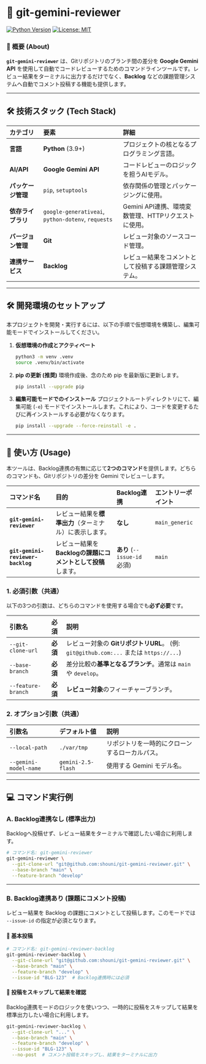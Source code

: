 # 🤖 git-gemini-reviewer

[![Python Version](https://img.shields.io/badge/Python-3.9%2B-blue?logo=python)](https://www.python.org/)
[![License: MIT](https://img.shields.io/badge/License-MIT-yellow.svg)](https://opensource.org/licenses/MIT)

### 🚀 概要 (About)

**`git-gemini-reviewer`** は、Gitリポジトリのブランチ間の差分を **Google Gemini API** を使用して自動でコードレビューするためのコマンドラインツールです。レビュー結果をターミナルに出力するだけでなく、**Backlog** などの課題管理システムへ自動でコメント投稿する機能も提供します。

-----

## 🛠️ 技術スタック (Tech Stack)

| カテゴリ | 要素 | 詳細 |
| :--- | :--- | :--- |
| **言語** | **Python** (3.9+) | プロジェクトの核となるプログラミング言語。 |
| **AI/API** | **Google Gemini API** | コードレビューのロジックを担うAIモデル。 |
| **パッケージ管理** | `pip`, `setuptools` | 依存関係の管理とパッケージングに使用。 |
| **依存ライブラリ** | `google-generativeai`, `python-dotenv`, `requests` | Gemini API連携、環境変数管理、HTTPリクエストに使用。 |
| **バージョン管理** | **Git** | レビュー対象のソースコード管理。 |
| **連携サービス** | **Backlog** | レビュー結果をコメントとして投稿する課題管理システム。 |

-----

## 🛠️ 開発環境のセットアップ

本プロジェクトを開発・実行するには、以下の手順で仮想環境を構築し、編集可能モードでインストールしてください。

1.  **仮想環境の作成とアクティベート**

    ```bash
    python3 -m venv .venv
    source .venv/bin/activate
    ```

2.  **pip の更新 (推奨)**
    環境作成後、念のため pip を最新版に更新します。

    ```bash
    pip install --upgrade pip
    ```

3.  **編集可能モードでのインストール**
    プロジェクトルートディレクトリにて、編集可能 (`-e`) モードでインストールします。これにより、コードを変更するたびに再インストールする必要がなくなります。

    ```bash
    pip install --upgrade --force-reinstall -e .
    ```

-----

## 🚀 使い方 (Usage)

本ツールは、Backlog連携の有無に応じて**2つのコマンド**を提供します。どちらのコマンドも、Gitリポジトリの差分を Gemini でレビューします。

| コマンド名 | 目的 | Backlog連携 | エントリーポイント |
| :--- | :--- | :--- | :--- |
| **`git-gemini-reviewer`** | レビュー結果を**標準出力**（ターミナル）に表示します。 | **なし** | `main_generic` |
| **`git-gemini-reviewer-backlog`** | レビュー結果を**Backlogの課題にコメントとして投稿**します。 | **あり** (`--issue-id` 必須) | `main` |

### 1\. 必須引数（共通）

以下の3つの引数は、どちらのコマンドを使用する場合でも**必ず必要**です。

| 引数名 | 必須 | 説明 |
| :--- | :--- | :--- |
| `--git-clone-url` | **必須** | レビュー対象の **GitリポジトリURL**。 (例: `git@github.com:...` または `https://...`) |
| `--base-branch` | **必須** | 差分比較の**基準となるブランチ**。通常は `main` や `develop`。 |
| `--feature-branch` | **必須** | **レビュー対象**のフィーチャーブランチ。 |

### 2\. オプション引数（共通）

| 引数名 | デフォルト値 | 説明 |
| :--- | :--- | :--- |
| `--local-path` | `./var/tmp` | リポジトリを一時的にクローンするローカルパス。 |
| `--gemini-model-name` | `gemini-2.5-flash` | 使用する Gemini モデル名。 |

-----

## 💻 コマンド実行例

### A. Backlog連携なし (標準出力)

Backlogへ投稿せず、レビュー結果をターミナルで確認したい場合に利用します。

```bash
# コマンド名: git-gemini-reviewer
git-gemini-reviewer \
  --git-clone-url "git@github.com:shouni/git-gemini-reviewer.git" \
  --base-branch "main" \
  --feature-branch "develop"
```

-----

### B. Backlog連携あり (課題にコメント投稿)

レビュー結果を Backlog の課題にコメントとして投稿します。このモードでは `--issue-id` の指定が必須となります。

#### 🔹 基本投稿

```bash
# コマンド名: git-gemini-reviewer-backlog
git-gemini-reviewer-backlog \
  --git-clone-url "git@github.com:shouni/git-gemini-reviewer.git" \
  --base-branch "main" \
  --feature-branch "develop" \
  --issue-id "BLG-123"  # Backlog連携時には必須
```

#### 🔹 投稿をスキップして結果を確認

Backlog連携モードのロジックを使いつつ、一時的に投稿をスキップして結果を標準出力したい場合に利用します。

```bash
git-gemini-reviewer-backlog \
  --git-clone-url "..." \
  --base-branch "main" \
  --feature-branch "develop" \
  --issue-id "BLG-123" \
  --no-post  # コメント投稿をスキップし、結果をターミナルに出力
```
